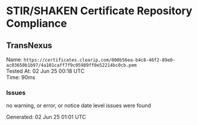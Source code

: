 # STIR/SHAKEN Certificate Repository Compliance

## TransNexus

Name: `https://certificates.clearip.com/000b56ea-b4c8-46f2-89e0-ac03650b1b97/4a101caff7f9c05989ff0e52214bc0cb.pem`\
Tested At: 02 Jun 25 00:18 UTC\
Time: 90ms

### Issues

no warning, or error, or notice date level issues were found

Generated: 02 Jun 25 01:01 UTC